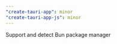 ```yaml
---
"create-tauri-app": minor
"create-tauri-app-js": minor
---
```


Support and detect Bun package manager
